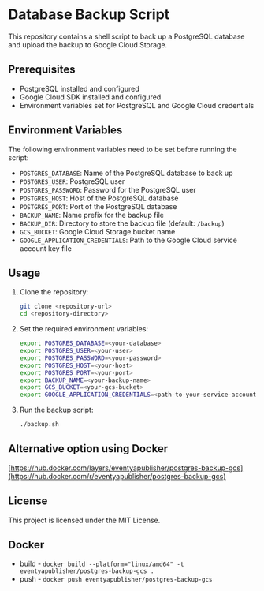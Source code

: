 # Database Backup Script

This repository contains a shell script to back up a PostgreSQL database and upload the backup to Google Cloud Storage.

## Prerequisites

- PostgreSQL installed and configured
- Google Cloud SDK installed and configured
- Environment variables set for PostgreSQL and Google Cloud credentials

## Environment Variables

The following environment variables need to be set before running the script:

- `POSTGRES_DATABASE`: Name of the PostgreSQL database to back up
- `POSTGRES_USER`: PostgreSQL user
- `POSTGRES_PASSWORD`: Password for the PostgreSQL user
- `POSTGRES_HOST`: Host of the PostgreSQL database
- `POSTGRES_PORT`: Port of the PostgreSQL database
- `BACKUP_NAME`: Name prefix for the backup file
- `BACKUP_DIR`: Directory to store the backup file (default: `/backup`)
- `GCS_BUCKET`: Google Cloud Storage bucket name
- `GOOGLE_APPLICATION_CREDENTIALS`: Path to the Google Cloud service account key file

## Usage

1. Clone the repository:
    ```sh
    git clone <repository-url>
    cd <repository-directory>
    ```

2. Set the required environment variables:
    ```sh
    export POSTGRES_DATABASE=<your-database>
    export POSTGRES_USER=<your-user>
    export POSTGRES_PASSWORD=<your-password>
    export POSTGRES_HOST=<your-host>
    export POSTGRES_PORT=<your-port>
    export BACKUP_NAME=<your-backup-name>
    export GCS_BUCKET=<your-gcs-bucket>
    export GOOGLE_APPLICATION_CREDENTIALS=<path-to-your-service-account-key-file>
    ```

3. Run the backup script:
    ```sh
    ./backup.sh
    ```

## Alternative option using Docker

[https://hub.docker.com/layers/eventyapublisher/postgres-backup-gcs](https://hub.docker.com/r/eventyapublisher/postgres-backup-gcs)


## License

This project is licensed under the MIT License.


## Docker

- build - `docker build --platform="linux/amd64" -t eventyapublisher/postgres-backup-gcs .`
- push - `docker push eventyapublisher/postgres-backup-gcs`
